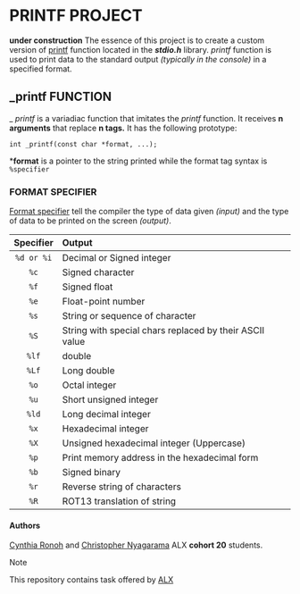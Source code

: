 # PRINTF PROJECT
**under construction**
  The essence of this project is to create a custom version of [printf](https://man7.org/linux/man-pages/man3/printf.3.html) function located in the ***stdio.h*** library. _printf_ function is used to print data to the standard output _(typically in the console)_ in a specified format. 

## _printf FUNCTION

_ _printf_ is a variadiac function that imitates the _printf_ function. It receives **n arguments** that replace **n tags.** It has the following prototype:

`int _printf(const char *format, ...);`

***format** is a pointer to the string printed while the format tag syntax is `%specifier`

### FORMAT SPECIFIER

[Format specifier](https://www.simplilearn.com/tutorials/c-tutorial/format-specifiers-in-c) tell the compiler the type of data given _(input)_ and the type of data to be printed on the screen _(output)_.

|Specifier | Output |
| :---: | :--- |
| `%d or %i` | Decimal or Signed integer |
| `%c` | Signed character |
| `%f` | Signed float |
| `%e` | Float-point number |
| `%s` | String or sequence of character |
| `%S` | String with special chars replaced by their ASCII value |
| `%lf` | double |
| `%Lf` | Long double |
| `%o` | Octal integer |
| `%u` | Short unsigned integer |
| `%ld` | Long decimal integer |
| `%x` | Hexadecimal integer |
| `%X` | Unsigned hexadecimal integer (Uppercase) |
| `%p` | Print memory address in the hexadecimal form |
| `%b` | Signed binary |
| `%r` | Reverse string of characters |
| `%R` | ROT13 translation of string |

#### Authors
[Cynthia Ronoh](https://github.com/cynraw) and [Christopher Nyagarama](https://github.com/Nyagarama) ALX **cohort 20** students.

> [!NOTE]
This repository contains task offered by [ALX](https://www.alxafrica.com/)
